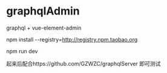 # graphqlAdmin
graphql + vue-element-admin

npm install --registry=http://registry.npm.taobao.org

npm run dev

起来后配合https://github.com/GZWZC/graphqlServer 即可测试
